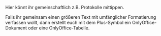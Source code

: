 Hier könnt ihr gemeinschaftlich z.B. Protokolle mittippen. 

Falls ihr gemeinsam einen größeren Text mit umfänglicher Formatierung verfassen wollt, dann erstellt euch mit dem Plus-Symbol ein OnlyOffice-Dokument oder eine OnlyOffice-Tabelle.

